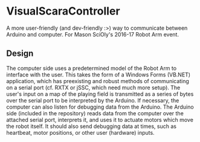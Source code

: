 # VisualScaraController
A more user-friendly (and dev-friendly :>) way to communicate between Arduino and computer.
For Mason SciOly's 2016-17 Robot Arm event.

## Design
The computer side uses a predetermined model of the Robot Arm to interface with the user. This takes the form of a Windows Forms (VB.NET) application, which has preexisting and robust methods of communicating on a serial port (cf. RXTX or jSSC, which need much more setup). The user's input on a map of the playing field is transmitted as a series of bytes over the serial port to be interpreted by the Arduino. If necessary, the computer can also listen for debugging data from the Arduino.
The Arduino side (included in the repository) reads data from the computer over the attached serial port, interprets it, and uses it to actuate motors which move the robot itself. It should also send debugging data at times, such as heartbeat, motor positions, or other user (hardware) inputs.
